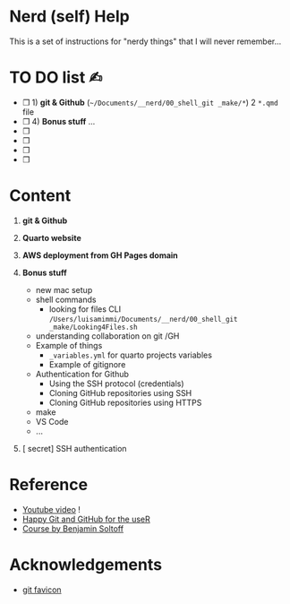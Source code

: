 # Nerd (self) Help

This is a set of instructions for "nerdy things" that I will never remember...

# TO DO list ✍︎

+ ❒ 1) **git & Github** (`~/Documents/__nerd/00_shell_git _make/*`) 2 `*.qmd` file 
+ ❒ 4) **Bonus stuff** ... 
+ ❒
+ ❒
+ ❒
+ ❒


# Content

1. **git & Github**
2. **Quarto website**
3. **AWS deployment from GH Pages domain**
4. **Bonus stuff**
    + new mac setup
    + shell commands
      + looking for files CLI `/Users/luisamimmi/Documents/__nerd/00_shell_git _make/Looking4Files.sh`
    + understanding collaboration on git /GH
    + Example of things 
      + `_variables.yml` for quarto projects variables
      + Example of gitignore
    + Authentication for Github
        + Using the SSH protocol (credentials)
        + Cloning GitHub repositories using SSH
        + Cloning GitHub repositories using HTTPS
    + make 
    + VS Code 
    + ...     

5. [ secret] SSH authentication 

# Reference

+ [Youtube video](https://www.youtube.com/watch?v=c14aqVC-Szo) !
+ [Happy Git and GitHub for the useR](https://happygitwithr.com/credential-caching.html#credential-caching)
+ [Course by Benjamin Soltoff](https://cfss.uchicago.edu/setup/git-configure/#cache-credentials-for-ssh)

# Acknowledgements

+ [git favicon](https://icons8.com/icon/20906/git)
